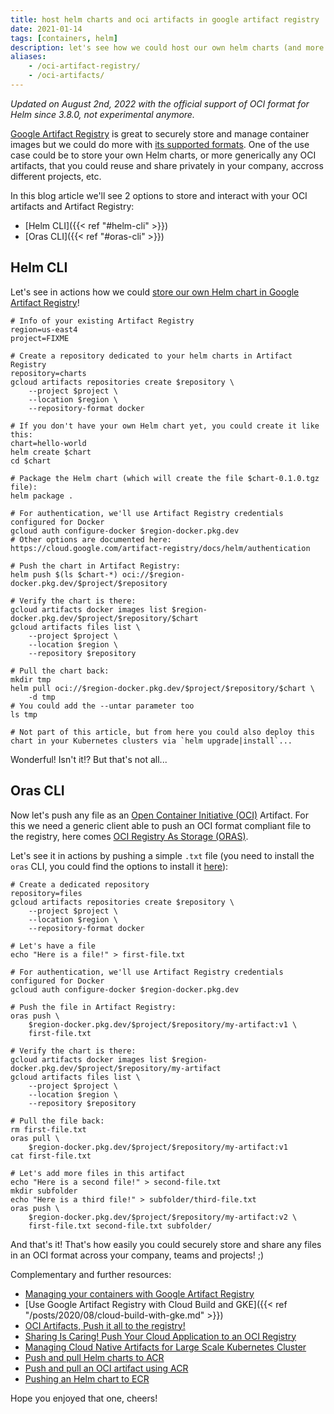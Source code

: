 ```yaml
---
title: host helm charts and oci artifacts in google artifact registry
date: 2021-01-14
tags: [containers, helm]
description: let's see how we could host our own helm charts (and more generically, any oci artifacts) in google artifact registry
aliases:
    - /oci-artifact-registry/
    - /oci-artifacts/
---
```

_Updated on August 2nd, 2022 with the official support of OCI format for Helm since 3.8.0, not experimental anymore._

[Google Artifact Registry](https://cloud.google.com/blog/products/devops-sre/artifact-registry-is-ga) is great to securely store and manage container images but we could do more with [its supported formats](https://cloud.google.com/artifact-registry/docs/supported-formats). One of the use case could be to store your own Helm charts, or more generically any OCI artifacts, that you could reuse and share privately in your company, accross different projects, etc.

In this blog article we'll see 2 options to store and interact with your OCI artifacts and Artifact Registry:
- [Helm CLI]({{< ref "#helm-cli" >}})
- [Oras CLI]({{< ref "#oras-cli" >}})

## Helm CLI

Let's see in actions how we could [store our own Helm chart in Google Artifact Registry](https://cloud.google.com/artifact-registry/docs/helm)!
```
# Info of your existing Artifact Registry
region=us-east4
project=FIXME

# Create a repository dedicated to your helm charts in Artifact Registry
repository=charts
gcloud artifacts repositories create $repository \
    --project $project \
    --location $region \
    --repository-format docker

# If you don't have your own Helm chart yet, you could create it like this:
chart=hello-world
helm create $chart
cd $chart

# Package the Helm chart (which will create the file $chart-0.1.0.tgz file):
helm package .

# For authentication, we'll use Artifact Registry credentials configured for Docker
gcloud auth configure-docker $region-docker.pkg.dev
# Other options are documented here: https://cloud.google.com/artifact-registry/docs/helm/authentication

# Push the chart in Artifact Registry:
helm push $(ls $chart-*) oci://$region-docker.pkg.dev/$project/$repository

# Verify the chart is there:
gcloud artifacts docker images list $region-docker.pkg.dev/$project/$repository/$chart
gcloud artifacts files list \
    --project $project \
    --location $region \
    --repository $repository

# Pull the chart back:
mkdir tmp
helm pull oci://$region-docker.pkg.dev/$project/$repository/$chart \
    -d tmp
# You could add the --untar parameter too    
ls tmp

# Not part of this article, but from here you could also deploy this chart in your Kubernetes clusters via `helm upgrade|install`...
```

Wonderful! Isn't it!? But that's not all...

## Oras CLI

Now let's push any file as an [Open Container Initiative (OCI)](https://opencontainers.org/) Artifact. For this we need a generic client able to push an OCI format compliant file to the registry, here comes [OCI Registry As Storage (ORAS)](https://oras.land/).

Let's see it in actions by pushing a simple `.txt` file (you need to install the `oras` CLI, you could find the options to install it [here](https://oras.land/cli/)):
```
# Create a dedicated repository
repository=files
gcloud artifacts repositories create $repository \
    --project $project \
    --location $region \
    --repository-format docker

# Let's have a file
echo "Here is a file!" > first-file.txt

# For authentication, we'll use Artifact Registry credentials configured for Docker
gcloud auth configure-docker $region-docker.pkg.dev

# Push the file in Artifact Registry:
oras push \
    $region-docker.pkg.dev/$project/$repository/my-artifact:v1 \
    first-file.txt

# Verify the chart is there:
gcloud artifacts docker images list $region-docker.pkg.dev/$project/$repository/my-artifact
gcloud artifacts files list \
    --project $project \
    --location $region \
    --repository $repository

# Pull the file back:
rm first-file.txt
oras pull \
    $region-docker.pkg.dev/$project/$repository/my-artifact:v1
cat first-file.txt

# Let's add more files in this artifact
echo "Here is a second file!" > second-file.txt
mkdir subfolder
echo "Here is a third file!" > subfolder/third-file.txt
oras push \
    $region-docker.pkg.dev/$project/$repository/my-artifact:v2 \
    first-file.txt second-file.txt subfolder/
```

And that's it! That's how easily you could securely store and share any files in an OCI format across your company, teams and projects! ;)

Complementary and further resources:
- [Managing your containers with Google Artifact Registry](https://cloud.google.com/artifact-registry/docs/docker)
- [Use Google Artifact Registry with Cloud Build and GKE]({{< ref "/posts/2020/08/cloud-build-with-gke.md" >}})
- [OCI Artifacts, Push it all to the registry!](https://jzelinskie.com/posts/oci-artifacts/)
- [Sharing Is Caring! Push Your Cloud Application to an OCI Registry](https://youtu.be/MIAJaAr3gCk?list=PLj6h78yzYM2O1wlsM-Ma-RYhfT5LKq0XC)
- [Managing Cloud Native Artifacts for Large Scale Kubernetes Cluster](https://youtu.be/BNQHowtj2dY?list=PLj6h78yzYM2Pn8RxfLh2qrXBDftr6Qjut)
- [Push and pull Helm charts to ACR](https://docs.microsoft.com/azure/container-registry/container-registry-helm-repos)
- [Push and pull an OCI artifact using ACR](https://docs.microsoft.com/azure/container-registry/container-registry-oci-artifacts)
- [Pushing an Helm chart to ECR](https://docs.aws.amazon.com/AmazonECR/latest/userguide/push-oci-artifact.html)

Hope you enjoyed that one, cheers!